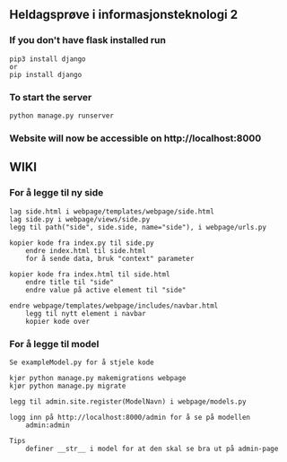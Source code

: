 ## Heldagsprøve i informasjonsteknologi 2

### If you don't have flask installed run

```
pip3 install django
or
pip install django
```

### To start the server

```
python manage.py runserver
```

### Website will now be accessible on http://localhost:8000

## WIKI

### For å legge til ny side

```
lag side.html i webpage/templates/webpage/side.html
lag side.py i webpage/views/side.py
legg til path("side", side.side, name="side"), i webpage/urls.py

kopier kode fra index.py til side.py
	endre index.html til side.html
	for å sende data, bruk "context" parameter

kopier kode fra index.html til side.html
	endre title til "side"
	endre value på active element til "side"

endre webpage/templates/webpage/includes/navbar.html
	legg til nytt element i navbar
	kopier kode over
```

### For å legge til model

```
Se exampleModel.py for å stjele kode

kjør python manage.py makemigrations webpage
kjør python manage.py migrate

legg til admin.site.register(ModelNavn) i webpage/models.py

logg inn på http://localhost:8000/admin for å se på modellen
	admin:admin

Tips
	definer __str__ i model for at den skal se bra ut på admin-page
```
